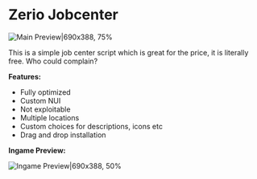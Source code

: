 # Zerio Jobcenter

![Main Preview|690x388, 75%](https://dunb17ur4ymx4.cloudfront.net/packages/images/80b09565000742cec96134080685d04761cd2ee7.png)

This is a simple job center script which is great for the price, it is literally free. Who could complain?

**Features:**
- Fully optimized
- Custom NUI
- Not exploitable
- Multiple locations
- Custom choices for descriptions, icons etc
- Drag and drop installation

**Ingame Preview:**

![Ingame Preview|690x388, 50%](https://dunb17ur4ymx4.cloudfront.net/wysiwyg/1076866/84c25483cd0fd0a36ca9f622308d0bbc22f894a8.png)
